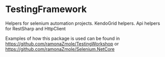 # TestingFramework
Helpers for selenium automation projects. KendoGrid helpers.  Api helpers for RestSharp and HttpClient

Examples of how this package is used can be found in https://github.com/ramonaZmole/TestingWorkshop
or https://github.com/ramonaZmole/Selenium.NetCore
